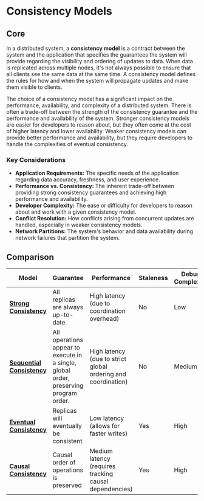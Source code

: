 # Consistency Models

## Core

In a distributed system, a **consistency model** is a contract between the system and the application that specifies the guarantees the system will provide regarding the visibility and ordering of updates to data. When data is replicated across multiple nodes, it's not always possible to ensure that all clients see the same data at the same time. A consistency model defines the rules for how and when the system will propagate updates and make them visible to clients.

The choice of a consistency model has a significant impact on the performance, availability, and complexity of a distributed system. There is often a trade-off between the strength of the consistency guarantee and the performance and availability of the system. Stronger consistency models are easier for developers to reason about, but they often come at the cost of higher latency and lower availability. Weaker consistency models can provide better performance and availability, but they require developers to handle the complexities of eventual consistency.

### Key Considerations

-   **Application Requirements:** The specific needs of the application regarding data accuracy, freshness, and user experience.
-   **Performance vs. Consistency:** The inherent trade-off between providing strong consistency guarantees and achieving high performance and availability.
-   **Developer Complexity:** The ease or difficulty for developers to reason about and work with a given consistency model.
-   **Conflict Resolution:** How conflicts arising from concurrent updates are handled, especially in weaker consistency models.
-   **Network Partitions:** The system's behavior and data availability during network failures that partition the system.

## Comparison

| Model | Guarantee | Performance | Staleness | Debug Complexity | Implementation Complexity | Use Case |
|---|---|---|---|---|---|---|
| **[Strong Consistency](./strong-consistency)** | All replicas are always up-to-date | High latency (due to coordination overhead) | No | Low | High | Financial systems, critical data |
| **[Sequential Consistency](./sequential)** | All operations appear to execute in a single, global order, preserving program order. | High latency (due to strict global ordering and coordination) | No | Medium | High | Distributed shared memory, critical sections |
| **[Eventual Consistency](./eventual-consistency)** | Replicas will eventually be consistent | Low latency (allows for faster writes) | Yes | High | Low | Social media, e-commerce |
| **[Causal Consistency](./causal-consistency)** | Causal order of operations is preserved | Medium latency (requires tracking causal dependencies) | Yes | High | Medium | Collaborative editing, chat |



